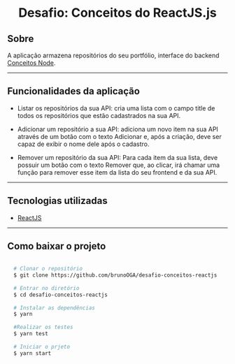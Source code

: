 <h1 align="center">Desafio: Conceitos do ReactJS.js</h1>

## Sobre 
A aplicação armazena repositórios do seu portfólio, interface do backend [Conceitos Node](https://github.com/brunoOGA/desafio-conceito-node).

---

## Funcionalidades da aplicação

- Listar os repositórios da sua API: cria uma lista com o campo title de todos os repositórios que estão cadastrados na sua API.

- Adicionar um repositório a sua API: adiciona um novo item na sua API através de um botão com o texto Adicionar e, após a criação, deve ser capaz de exibir o nome dele após o cadastro.

- Remover um repositório da sua API: Para cada item da sua lista, deve possuir um botão com o texto Remover que, ao clicar, irá chamar uma função para remover esse item da lista do seu frontend e da sua API.

---
## Tecnologias utilizadas
- [ReactJS](https://pt-br.reactjs.org/)
---
## Como baixar o projeto 

```bash
  
  # Clonar o repositório
  $ git clone https://github.com/brunoOGA/desafio-conceitos-reactjs
  
  # Entrar no diretório
  $ cd desafio-conceitos-reactjs
  
  # Instalar as dependências
  $ yarn
  
  #Realizar os testes
  $ yarn test
  
  # Iniciar o prjeto
  $ yarn start
  
```
